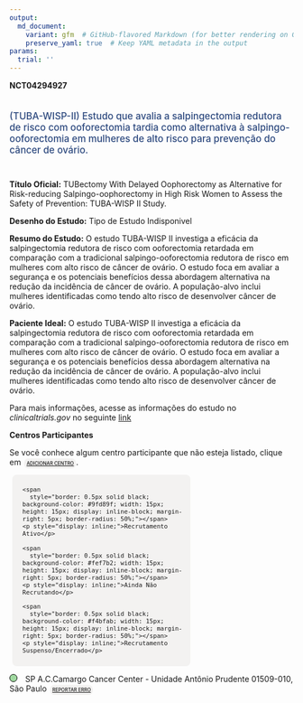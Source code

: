 ```yaml
---
output: 
  md_document:
    variant: gfm  # GitHub-flavored Markdown (for better rendering on GitHub)
    preserve_yaml: true  # Keep YAML metadata in the output
params:
  trial: ''
---
```


**NCT04294927**

<div style="padding: 5px 5px 5px 0px; font-size: 1.20em; font-weight: 500; color: #2E4A7F; text-align: left; margin-bottom: 20px">

(TUBA-WISP-II) Estudo que avalia a salpingectomia redutora de risco com
ooforectomia tardia como alternativa à salpingo-ooforectomia em mulheres
de alto risco para prevenção do câncer de ovário.

</div>

**Título Oficial:** TUBectomy With Delayed Oophorectomy as Alternative
for Risk-reducing Salpingo-oophorectomy in High Risk Women to Assess the
Safety of Prevention: TUBA-WISP II Study.

**Desenho do Estudo:** Tipo de Estudo Indisponivel

**Resumo do Estudo:** O estudo TUBA-WISP II investiga a eficácia da
salpingectomia redutora de risco com ooforectomia retardada em
comparação com a tradicional salpingo-ooforectomia redutora de risco em
mulheres com alto risco de câncer de ovário. O estudo foca em avaliar a
segurança e os potenciais benefícios dessa abordagem alternativa na
redução da incidência de câncer de ovário. A população-alvo inclui
mulheres identificadas como tendo alto risco de desenvolver câncer de
ovário.

**Paciente Ideal:** O estudo TUBA-WISP II investiga a eficácia da
salpingectomia redutora de risco com ooforectomia retardada em
comparação com a tradicional salpingo-ooforectomia redutora de risco em
mulheres com alto risco de câncer de ovário. O estudo foca em avaliar a
segurança e os potenciais benefícios dessa abordagem alternativa na
redução da incidência de câncer de ovário. A população-alvo inclui
mulheres identificadas como tendo alto risco de desenvolver câncer de
ovário.

Para mais informações, acesse as informações do estudo no
*clinicaltrials.gov* no seguinte
[link](https://clinicaltrials.gov/ct2/show/NCT04294927)

**Centros Participantes**

Se você conhece algum centro participante que não esteja listado, clique
em
<span style="color: #2E4A7F; margin-left: 2px; padding: 4px; background-color: #f3f2f1; border-radius: 8px; font-weight: 500; font-size: 0.6em"><a
href="https://flazar.shinyapps.io/formsapp?study_nct_id=NCT04294927&amp;location_id=N%2FA&amp;location_full_name=N%2FA&amp;form_type=Adicionar%20Centro"
target="_blank">ADICIONAR CENTRO</a></span>.

<div style="margin-bottom: 8px; margin-left: 5px; padding: 8px; max-width: 300px; background-color: #f3f2f1; border-radius: 8px; font-size: 0.9em">

<div style="margin-left: 10px;">

    <span 
      style="border: 0.5px solid black; background-color: #9fd89f; width: 15px; height: 15px; display: inline-block; margin-right: 5px; border-radius: 50%;"></span>
    <p style="display: inline;">Recrutamento Ativo</p>

</div>

<div style="margin-left: 10px;">

    <span 
      style="border: 0.5px solid black; background-color: #fef7b2; width: 15px; height: 15px; display: inline-block; margin-right: 5px; border-radius: 50%;"></span>
    <p style="display: inline;">Ainda Não Recrutando</p>

</div>

<div style="margin-left: 10px;">

    <span 
      style="border: 0.5px solid black; background-color: #f4bfab; width: 15px; height: 15px; display: inline-block; margin-right: 5px; border-radius: 50%;"></span>
    <p style="display: inline;">Recrutamento Suspenso/Encerrado</p>

</div>

</div>

<span style="line-height: 1.2;"><span style="border: 0.5px solid black; display: inline-block; width: 12px; height: 12px; border-radius: 50%; margin-right: 10px; padding-bottom: 0px; background-color: #9fd89f;"></span>
SP A.C.Camargo Cancer Center - Unidade Antônio Prudente 01509-010, São
Paulo
<span style="color: #2E4A7F; margin-left: 2px; padding: 4px; background-color: #f3f2f1; border-radius: 8px; font-weight: 500; font-size: 0.6em"><a
href="https://flazar.shinyapps.io/formsapp?study_nct_id=NCT04294927&amp;location_id=ACCAMARGOCANCERCENTRESAOPAULOBRAZIL&amp;location_full_name=A.C.Camargo%20Cancer%20Center%20-%20Unidade%20Ant%C3%B4nio%20Prudente%2C%2001509-010%2C%20S%C3%A3o%20Paulo&amp;form_type=Reportar%20Erro"
target="_blank">REPORTAR ERRO</a></span></span>
